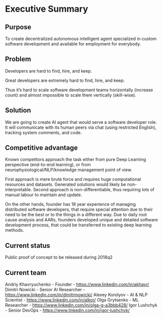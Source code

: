 # Executive Summary

## Purpose

To create decentralized autonomous intelligent agent specialized in custom
software development and available for employment for everybody.

## Problem

Developers are hard to find, hire, and keep.

Great developers are extremely hard to find, hire, and keep.

Thus it’s hard to scale software development teams horizontally (increase count)
and almost impossible to scale them vertically (skill-wise).

## Solution

We are going to create AI agent that would serve a software developer role.
It will communicate with its human peers via chat (using restricted English),
tracking system comments, and code.

## Competitive advantage

Known competitors approach the task either from pure Deep Learning perspective
(end-to-end learning), or from neurophysiological/NLP/knowledge management
point of view.

First approach is mere brute force and requires huge computational resources
and datasets.  Generated solutions would likely be non-interpretable.
Second approach is non-differentiable, thus requiring lots of manual labour
to maintain and update.

On the other hands, founder has 18 year experience of managing distributed
software developers, that require special attention due to their need to be the best or to the things in a different way.  Due to daily root cause analysis and AARs, founders developed
unique and detailed software development process, that could be transferred
to existing deep learning methods.

## Current status

Public proof of concept to be released during 2018q2

## Current team

Andriy Khavryuchenko - Founder - https://www.linkedin.com/in/akhavr/
Dimitri Nowicki - Senior AI Researcher - https://www.linkedin.com/in/dimitrinowicki/
Alexey Korolyov - AI & NLP Scientist - https://www.linkedin.com/in/alkor/
Olga Grytsenko - ML Researcher - https://www.linkedin.com/in/olga-g-a3bbb428/ 
Igor Lushchyk - Senior DevOps - https://www.linkedin.com/in/igor-lushchyk/ 
